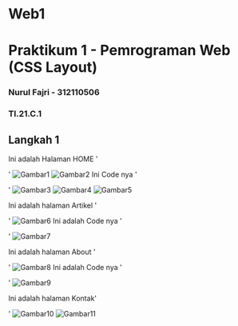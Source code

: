 # Web1

# Praktikum 1 - Pemrograman Web (CSS Layout)

### Nurul Fajri - 312110506

### TI.21.C.1

## Langkah 1
Ini adalah Halaman HOME '<p>'
![Gambar1](Screenshot/Layout1.png)
![Gambar2](Screenshot/Layout2.png)
Ini Code nya '<p>'
![Gambar3](Screenshot/Home1.png)
![Gambar4](Screenshot/Home2.png)
![Gambar5](Screenshot/Home3.png)

Ini adalah halaman Artikel '<p>'
![Gambar6](Screenshot/Artikel.png)
Ini adalah Code nya '<P>'
![Gambar7](Screenshot/Code_Artikel.png)

Ini adalah halaman About '<p>'
![Gambar8](Screenshot/About.png)
Ini adalah Code nya '<P>'
![Gambar9](Screenshot/Code_about.png)

Ini adalah halaman Kontak'<p>'
![Gambar10](Screenshot/Kontak.png)
![Gambar11](Screenshot/Code_Kontak.png)

